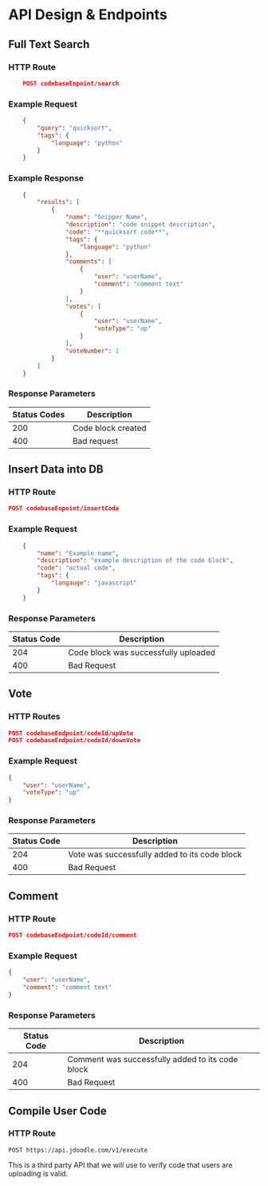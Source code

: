 # API Design & Endpoints

## Full Text Search
### HTTP Route
```json
    POST codebaseEnpoint/search
```

### Example Request
```json
    {
        "query": "quicksort",
        "tags": {
            "language": "python"
        }
    }
```

### Example Response
```json
    {
        "results": [
            {
                "name": "Snipper Name",
                "description": "code snippet description",
                "code": "**quicksort code**",
                "tags": {
                    "language": "python"
                },
                "comments": [
                    {
                        "user": "userName",
                        "comment": "comment text"
                    }
                ],
                "votes": [
                    {
                        "user": "userName",
                        "voteType": "up"
                    }
                ],
                "voteNumber": 1
            }
        ]
    }
```

### Response Parameters
Status Codes | Description
-------------|--------------
200 | Code block created
400 | Bad request

## Insert Data into DB

### HTTP Route
```json
POST codebaseEnpoint/insertCode
```

### Example Request
```json
    {
        "name": "Example name",
        "description": "example description of the code block",
        "code": "actual code",
        "tags": {
            "langauge": "javascript"
        }
    }
```

### Response Parameters
Status Code | Description
------------|------------
204 | Code block was successfully uploaded
400 | Bad Request

## Vote

### HTTP Routes
```json
POST codebaseEndpoint/codeId/upVote
POST codebaseEndpoint/codeId/downVote
```

### Example Request
```json
{
    "user": "userName",
    "voteType": "up"
}
```

### Response Parameters
Status Code | Description
------------|-------------
204 | Vote was successfully added to its code block
400 | Bad Request
## Comment

### HTTP Route
```json
POST codebaseEndpoint/codeId/comment
```

### Example Request
```json
{
    "user": "userName",
    "comment": "comment text"
}
```

### Response Parameters
Status Code | Description
------------|------------
204 | Comment was successfully added to its code block
400 | Bad Request

## Compile User Code

### HTTP Route
```
POST https://api.jdoodle.com/v1/execute
```

This is a third party API that we will use to verify code that users are uploading is valid.